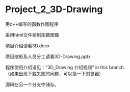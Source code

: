 # Project_2_3D-Drawing
用c++编写的函数作图程序  

采用html文件绘制函数图像   

项目介绍请看3D.docx

项目缩影及人员分工请看3D-Drawing.pptx

程序使用介绍请见：“3D_Drawing 介绍视频” in this branch.   
（如果出现下载失败的问题，可以换一下浏览器）

源码在另一个分支中储存。 


